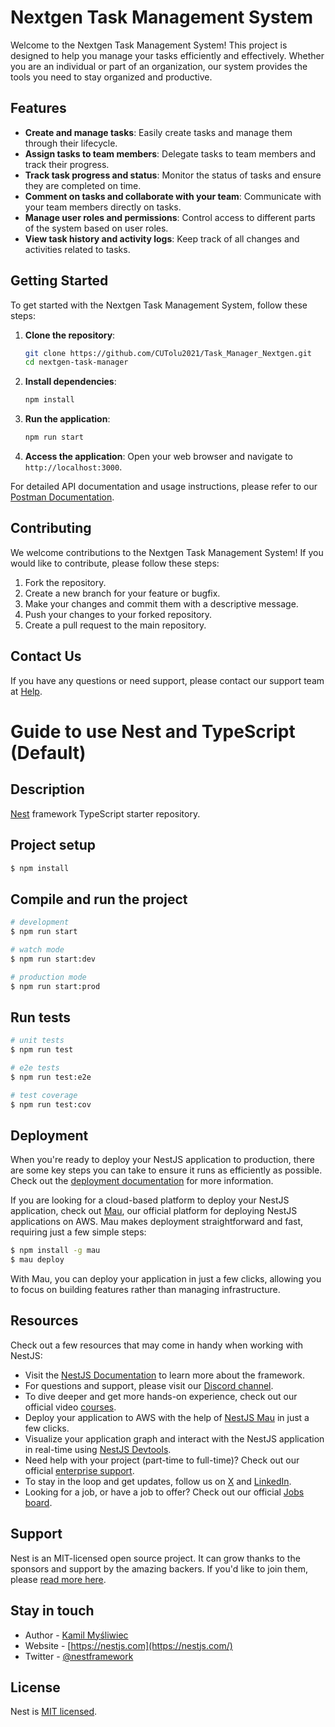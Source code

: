 # Nextgen Task Management System

Welcome to the Nextgen Task Management System! This project is designed to help you manage your tasks efficiently and effectively. Whether you are an individual or part of an organization, our system provides the tools you need to stay organized and productive.

## Features

- **Create and manage tasks**: Easily create tasks and manage them through their lifecycle.
- **Assign tasks to team members**: Delegate tasks to team members and track their progress.
- **Track task progress and status**: Monitor the status of tasks and ensure they are completed on time.
- **Comment on tasks and collaborate with your team**: Communicate with your team members directly on tasks.
- **Manage user roles and permissions**: Control access to different parts of the system based on user roles.
- **View task history and activity logs**: Keep track of all changes and activities related to tasks.

## Getting Started

To get started with the Nextgen Task Management System, follow these steps:

1. **Clone the repository**:
    ```bash
    git clone https://github.com/CUTolu2021/Task_Manager_Nextgen.git
    cd nextgen-task-manager
    ```

2. **Install dependencies**:
    ```bash
    npm install
    ```

3. **Run the application**:
    ```bash
    npm run start
    ```

4. **Access the application**:
    Open your web browser and navigate to `http://localhost:3000`.

For detailed API documentation and usage instructions, please refer to our [Postman Documentation](https://documenter.getpostman.com/view/26562270/2sAYkLnH3m).

## Contributing

We welcome contributions to the Nextgen Task Management System! If you would like to contribute, please follow these steps:

1. Fork the repository.
2. Create a new branch for your feature or bugfix.
3. Make your changes and commit them with a descriptive message.
4. Push your changes to your forked repository.
5. Create a pull request to the main repository.

## Contact Us

If you have any questions or need support, please contact our support team at [Help](mailto:omoniyitolulope05@gmail.com).






# Guide to use Nest and TypeScript (Default)
## Description

[Nest](https://github.com/nestjs/nest) framework TypeScript starter repository.

## Project setup

```bash
$ npm install
```

## Compile and run the project

```bash
# development
$ npm run start

# watch mode
$ npm run start:dev

# production mode
$ npm run start:prod
```

## Run tests

```bash
# unit tests
$ npm run test

# e2e tests
$ npm run test:e2e

# test coverage
$ npm run test:cov
```

## Deployment

When you're ready to deploy your NestJS application to production, there are some key steps you can take to ensure it runs as efficiently as possible. Check out the [deployment documentation](https://docs.nestjs.com/deployment) for more information.

If you are looking for a cloud-based platform to deploy your NestJS application, check out [Mau](https://mau.nestjs.com), our official platform for deploying NestJS applications on AWS. Mau makes deployment straightforward and fast, requiring just a few simple steps:

```bash
$ npm install -g mau
$ mau deploy
```

With Mau, you can deploy your application in just a few clicks, allowing you to focus on building features rather than managing infrastructure.

## Resources

Check out a few resources that may come in handy when working with NestJS:

- Visit the [NestJS Documentation](https://docs.nestjs.com) to learn more about the framework.
- For questions and support, please visit our [Discord channel](https://discord.gg/G7Qnnhy).
- To dive deeper and get more hands-on experience, check out our official video [courses](https://courses.nestjs.com/).
- Deploy your application to AWS with the help of [NestJS Mau](https://mau.nestjs.com) in just a few clicks.
- Visualize your application graph and interact with the NestJS application in real-time using [NestJS Devtools](https://devtools.nestjs.com).
- Need help with your project (part-time to full-time)? Check out our official [enterprise support](https://enterprise.nestjs.com).
- To stay in the loop and get updates, follow us on [X](https://x.com/nestframework) and [LinkedIn](https://linkedin.com/company/nestjs).
- Looking for a job, or have a job to offer? Check out our official [Jobs board](https://jobs.nestjs.com).

## Support

Nest is an MIT-licensed open source project. It can grow thanks to the sponsors and support by the amazing backers. If you'd like to join them, please [read more here](https://docs.nestjs.com/support).

## Stay in touch

- Author - [Kamil Myśliwiec](https://twitter.com/kammysliwiec)
- Website - [https://nestjs.com](https://nestjs.com/)
- Twitter - [@nestframework](https://twitter.com/nestframework)

## License

Nest is [MIT licensed](https://github.com/nestjs/nest/blob/master/LICENSE).

